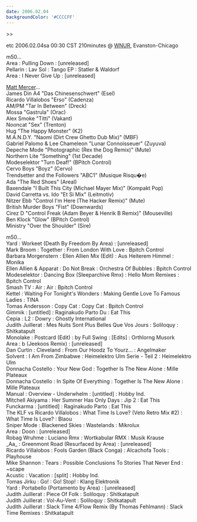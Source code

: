 ```yaml
---
date: 2006.02.04
backgroundColor: '#CCCCFF'
---
```


\>>

etc 2006.02.04sa 00:30 CST 210minutes @ [WNUR](http://www.wnur.org/), Evanston-Chicago  

m50...  
Area : Pulling Down : \[unreleased\]  
Pellarin : Lav Sol : Tango EP : Statler & Waldorf  
Area : I Never Give Up : \[unreleased\]  

[Matt Mercer](http://www.mattmercer.com/)...  
James Din A4 "Das Chinesenschwert" (Esel)  
Ricardo Villalobos "Erso" (Cadenza)  
AM/PM "Tar In Between" (Dreck)  
Mossa "Gastrula" (Orac)  
Alex Smoke "Titti" (Vakant)  
Nooncat "Sex" (Trenton)  
Hug "The Happy Monster" (K2)  
M.A.N.D.Y. "Naomi (Dirt Crew Ghetto Dub Mix)" (MBF)  
Gabriel Palomo & Lee Chameleon "Lunar Connoisseuer" (Zuyuva)  
Depeche Mode "Photographic (Rex the Dog Remix)" (Mute)  
Northern Lite "Something" (1st Decade)  
Modeselektor "Turn Deaf!" (BPitch Control)  
Cervo Boys "Boyz" (Cervo)  
Trendsetter and the Followers "ABC1" (Musique Risqu�e)  
Ada "The Red Shoes" (Areal)  
Baxendale "I Built This City (Michael Mayer Mix)" (Kompakt Pop)  
David Carretta vs. Ido "Et Si Mix" (Leitmotiv)  
Nitzer Ebb "Control I'm Here (The Hacker Remix)" (Mute)  
British Murder Boys "Fist" (Downwards)  
Cirez D "Control Freak (Adam Beyer & Henrik B Remix)" (Mouseville)  
Ben Klock "Glow" (BPitch Control)  
Ministry "Over the Shoulder" (Sire)  

m50...  
Yard : Workeet (Death By Freedom By Area) : \[unreleased\]  
Mark Broom : Together : From London With Love : Bpitch Control  
Barbara Morgenstern : Ellen Allien Mix (Edit) : Aus Heiterem Himmel : Monika  
Ellen Allien & Apparat : Do Not Break : Orchestra Of Bubbles : Bpitch Control  
Modeselektor : Dancing Box (Sleeparchive Rmx) : Hello Mom Remixes : Bpitch Control  
Smash TV : Air : Air : Bpitch Control  
Kettel : Waiting For Tonight's Wonders : Making Gentle Love To Famous Ladies : TINA  
Tomas Andersson : Copy Cat : Copy Cat : Bpitch Control  
Gimmik : \[untitled\] : Raginakudo Parto Du : Eat This  
Cepia : L2 : Dowry : Ghostly International  
Judith Juillerat : Mes Nuits Sont Plus Belles Que Vos Jours : Soliloquy : Shitkatapult  
Monolake : Postcard (Edit) : by Full Swing : \[Edits\] : Orthlorng Musork  
Area : b (Jeekoos Remix) : \[unreleased\]  
Dan Curtin : Cleveland : From Our Hoodz To Yourz... : Angelmaker  
Solvent : I Am From Zimbabwe : Heimelektro Ulm Serie - Teil 2 : Heimelektro Ulm  
Donnacha Costello : Your New God : Together Is The New Alone : Mille Plateaux  
Donnacha Costello : In Spite Of Everything : Together Is The New Alone : Mille Plateaux  
Manual : Overview - Underwhelm : \[untitled\] : Hobby Ind.  
Mitchell Akiyama : Her Summer Has Only Days : Jip 2 : Eat This  
Funckarma : \[untitled\] : Raginakudo Parto : Eat This  
The KLF vs Ricardo Villalobos : What Time Is Love? (Veto Retro Mix #2) : What Time Is Love? : Blaou  
Sniper Mode : Blackened Skies : Wastelands : Mikrolux  
Area : Doon : \[unreleased\]  
Robag Wruhme : Luciano Rmx : Wortkabular RMX : Musik Krause  
\_Aa\_ : Greenmont Road (Resurfaced by Area) : \[unreleased\]  
Ricardo Villalobos : Fools Garden (Black Conga) : Alcachofa Tools : Playhouse  
Mike Shannon : Tears : Possible Conclusions To Stories That Never End : ~scape  
Acustic : Vacation : \[split\] : Hobby Ind.  
Tomas Jirku : Go! : Go! Stop! : Klang Elektronik  
Yard : Portabello (Portamento by Area) : \[unreleased\]  
Judith Juillerat : Piece Of Folk : Soliloquy : Shitkatapult  
Judith Juillerat : Vol-Au-Vent : Soliloquy : Shitkatapult  
Judith Juillerat : Slack Time 4/Flow Remix (By Thomas Fehlmann) : Slack Time Remixes : Shitkatapult